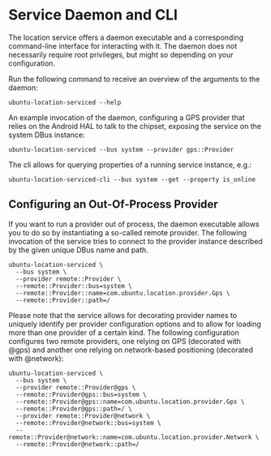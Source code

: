 # Service Daemon and CLI

The location service offers a daemon executable and a corresponding
command-line interface for interacting with it. The daemon does not
necessarily require root privileges, but might so depending on your
configuration.

Run the following command to receive an overview of the arguments to
the daemon:

    ubuntu-location-serviced --help

An example invocation of the daemon, configuring a GPS provider that
relies on the Android HAL to talk to the chipset, exposing the service
on the system DBus instance:

    ubuntu-location-serviced --bus system --provider gps::Provider

The cli allows for querying properties of a running service instance, e.g.:

    ubuntu-location-serviced-cli --bus system --get --property is_online

## Configuring an Out-Of-Process Provider

If you want to run a provider out of process, the daemon executable
allows you to do so by instantiating a so-called remote provider. The
following invocation of the service tries to connect to the provider
instance described by the given unique DBus name and path.

    ubuntu-location-serviced \
	  --bus system \
	  --provider remote::Provider \
      --remote::Provider::bus=system \
	  --remote::Provider::name=com.ubuntu.location.provider.Gps \
	  --remote::Provider::path=/

Please note that the service allows for decorating provider names to
uniquely identify per provider configuration options and to allow for
loading more than one provider of a certain kind. The following
configuration configures two remote providers, one relying on GPS
(decorated with @gps) and another one relying on network-based
positioning (decorated with @network):

    ubuntu-location-serviced \
	  --bus system \
	  --provider remote::Provider@gps \
      --remote::Provider@gps::bus=system \
	  --remote::Provider@gps::name=com.ubuntu.location.provider.Gps \
	  --remote::Provider@gps::path=/ \
	  --provider remote::Provider@network \
      --remote::Provider@network::bus=system \
	  --remote::Provider@network::name=com.ubuntu.location.provider.Network \
	  --remote::Provider@network::path=/

    
